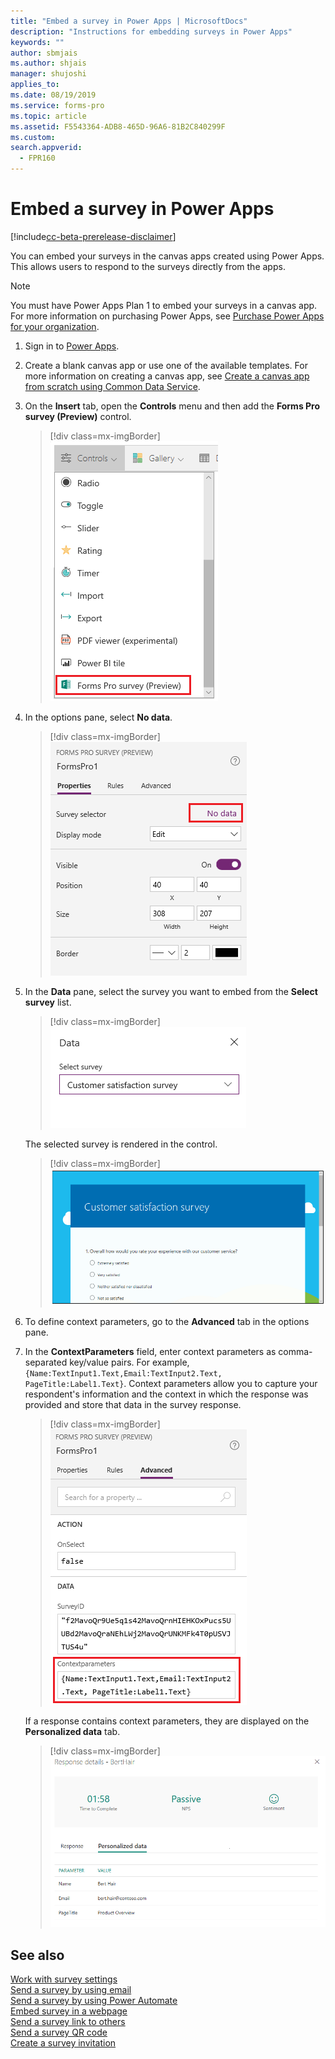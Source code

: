 ```yaml
---
title: "Embed a survey in Power Apps | MicrosoftDocs"
description: "Instructions for embedding surveys in Power Apps"
keywords: ""
author: sbmjais
ms.author: shjais
manager: shujoshi
applies_to: 
ms.date: 08/19/2019
ms.service: forms-pro
ms.topic: article
ms.assetid: F5543364-ADB8-465D-96A6-81B2C840299F
ms.custom:
search.appverid:
  - FPR160
---
```


# Embed a survey in Power Apps

[!include[cc-beta-prerelease-disclaimer](includes/cc-beta-prerelease-disclaimer.md)]

You can embed your surveys in the canvas apps created using Power Apps. This allows users to respond to the surveys directly from the apps.

> [!NOTE]
> You must have Power Apps Plan 1 to embed your surveys in a canvas app. For more information on purchasing Power Apps, see [Purchase Power Apps for your organization](https://docs.microsoft.com/power-platform/admin/signup-for-powerapps-admin).

1.	Sign in to [Power Apps](https://web.powerapps.com/).

2.	Create a blank canvas app or use one of the available templates. For more information on creating a canvas app, see [Create a canvas app from scratch using Common Data Service](https://docs.microsoft.com/powerapps/maker/canvas-apps/data-platform-create-app-scratch).

3.	On the **Insert** tab, open the **Controls** menu and then add the **Forms Pro survey (Preview)** control.

    > [!div class=mx-imgBorder]
    > ![Add the Forms Pro survey (Preview) control](media/insert-control.png "Add the Forms Pro survey (Preview) control")  

4.	In the options pane, select **No data**.

    > [!div class=mx-imgBorder]
    > ![Options pane](media/options-pane.png "Options pane")  

5.	In the **Data** pane, select the survey you want to embed from the **Select survey** list.

    > [!div class=mx-imgBorder]
    > ![Select survey in the Data pane](media/data-pane.png "Select survey in the Data pane") 

    The selected survey is rendered in the control.

    > [!div class=mx-imgBorder]
    > ![Survey rendered in the control](media/survey-render.png "Survey rendered in the control") 

6.	To define context parameters, go to the **Advanced** tab in the options pane.

7.	In the **ContextParameters** field, enter context parameters as comma-separated key/value pairs. For example, `{Name:TextInput1.Text,Email:TextInput2.Text, PageTitle:Label1.Text}`. 
    Context parameters allow you to capture your respondent's information and the context in which the response was provided and store that data in the survey response. 

    > [!div class=mx-imgBorder]
    > ![Add context parameters](media/context-param.png "Add context parameters")

    If a response contains context parameters, they are displayed on the **Personalized data** tab. 

    > [!div class=mx-imgBorder]
    > ![Context parameters in a survey response](media/context-param-powerapps.png "Context parameters in a survey response") 

## See also

[Work with survey settings](invite-settings.md)<br>
[Send a survey by using email](send-survey-email.md)<br>
[Send a survey by using Power Automate](send-survey-microsoft-flow.md)<br>
[Embed survey in a webpage](embed-web-page.md)<br>
[Send a survey link to others](send-survey-link.md)<br>
[Send a survey QR code](send-survey-qrcode.md)<br>
[Create a survey invitation](create-survey-invite.md)
